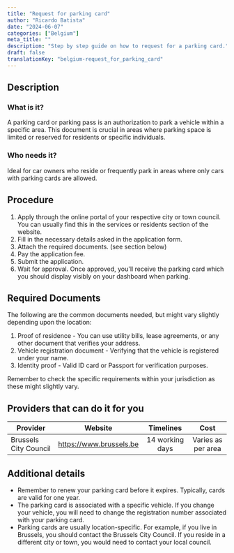 ```yaml
---
title: "Request for parking card"
author: "Ricardo Batista"
date: "2024-06-07"
categories: ["Belgium"]
meta_title: ""
description: "Step by step guide on how to request for a parking card."
draft: false
translationKey: "belgium-request_for_parking_card"
---
```


## Description
### What is it?
A parking card or parking pass is an authorization to park a vehicle within a specific area. This document is crucial in areas where parking space is limited or reserved for residents or specific individuals.

### Who needs it?
Ideal for car owners who reside or frequently park in areas where only cars with parking cards are allowed.

## Procedure
1. Apply through the online portal of your respective city or town council. You can usually find this in the services or residents section of the website.
2. Fill in the necessary details asked in the application form.
3. Attach the required documents. (see section below)
4. Pay the application fee. 
5. Submit the application.
6. Wait for approval. Once approved, you'll receive the parking card which you should display visibly on your dashboard when parking.

## Required Documents
The following are the common documents needed, but might vary slightly depending upon the location:

1. Proof of residence - You can use utility bills, lease agreements, or any other document that verifies your address.
2. Vehicle registration document - Verifying that the vehicle is registered under your name.
3. Identity proof - Valid ID card or Passport for verification purposes.
   
Remember to check the specific requirements within your jurisdiction as these might slightly vary.

## Providers that can do it for you

| Provider        |     Website     |     Timelines    |       Cost      |
| --------------- | --------------- |  :-------------: | :-------------: |
| Brussels City Council      |  https://www.brussels.be |  14 working days  |  Varies as per area |

## Additional details
- Remember to renew your parking card before it expires. Typically, cards are valid for one year.
- The parking card is associated with a specific vehicle. If you change your vehicle, you will need to change the registration number associated with your parking card.
- Parking cards are usually location-specific. For example, if you live in Brussels, you should contact the Brussels City Council. If you reside in a different city or town, you would need to contact your local council.